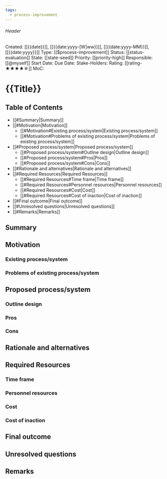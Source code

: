 ```yaml
---
tags:
  - process-improvement
---
```

###### Header
Created: [[{{date}}]], [[{{date:yyyy-[W]ww}}]], [[{{date:yyyy-MM}}]], [[{{date:yyyy}}]]
Type: [[$process-improvement]]
Status: [[status-evaluation]]
State: [[state-seed]]
Priority: [[priority-high]]
Responsible: [[@myself]]
Start Date: 
Due Date: 
Stake-Holders: 
Rating: [[rating-★★★★☆]]
MoC: 
# {{Title}}

## Table of Contents

- [[#Summary|Summary]]
- [[#Motivation|Motivation]]
	- [[#Motivation#Existing process/system|Existing process/system]]
	- [[#Motivation#Problems of existing process/system|Problems of existing process/system]]
- [[#Proposed process/system|Proposed process/system]]
	- [[#Proposed process/system#Outline design|Outline design]]
	- [[#Proposed process/system#Pros|Pros]]
	- [[#Proposed process/system#Cons|Cons]]
- [[#Rationale and alternatives|Rationale and alternatives]]
- [[#Required Resources|Required Resources]]
	- [[#Required Resources#Time frame|Time frame]]
	- [[#Required Resources#Personnel resources|Personnel resources]]
	- [[#Required Resources#Cost|Cost]]
	- [[#Required Resources#Cost of inaction|Cost of inaction]]
- [[#Final outcome|Final outcome]]
- [[#Unresolved questions|Unresolved questions]]
- [[#Remarks|Remarks]]

## Summary



## Motivation



### Existing process/system



### Problems of existing process/system



## Proposed process/system



### Outline design



### Pros



### Cons



## Rationale and alternatives



## Required Resources



### Time frame



### Personnel resources



### Cost



### Cost of inaction



## Final outcome



## Unresolved questions



## Remarks

